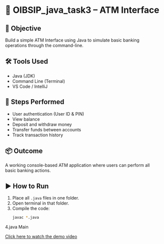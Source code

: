 # 🏧 OIBSIP_java_task3 – ATM Interface

## 🎯 Objective
Build a simple ATM Interface using Java to simulate basic banking operations through the command-line.

## 🛠️ Tools Used
- Java (JDK)
- Command Line (Terminal)
- VS Code / IntelliJ

## 🔁 Steps Performed
- User authentication (User ID & PIN)
- View balance
- Deposit and withdraw money
- Transfer funds between accounts
- Track transaction history

## 📦 Outcome
A working console-based ATM application where users can perform all basic banking actions.

## ▶️ How to Run

1. Place all `.java` files in one folder.
2. Open terminal in that folder.
3. Compile the code:
   ```bash
   javac *.java
4.java Main


[Click here to watch the demo video](https://drive.google.com/file/d/1haaJWVrOIRnrPhQTLDzMtSTAU7c7WLxu/view?usp=drive_link)
